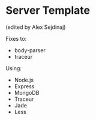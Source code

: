 Server Template
===============
(edited by Alex Sejdinaj)

Fixes to:
- body-parser
- traceur

Using:
- Node.js
- Express
- MongoDB
- Traceur
- Jade
- Less
